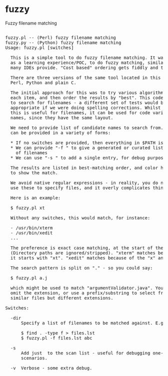 # fuzzy
Fuzzy filename matching
<pre>

fuzzy.pl -- (Perl) fuzzy filename matching
fuzzy.py -- (Python) fuzzy filename matching
Usage: fuzzy.pl [switches] <search-term>

  This is a simple tool to do fuzzy filename matching. It was designed
  as a learning experience/POC, to do fuzzy matching, similar to what
  many IDEs provide. "Cost based" ordering gets fiddly and tricky to debug.

  There are three versions of the same tool located in this repo.
  Perl, Python and plain C.

  The initial approach for this was to try various algorithms for
  each item, and then order the results by "best". This code is designed
  to search for filenames - a different set of tests would be
  appropriate if we were doing spelling corrections. Whilst
  this is useful for filenames, it can be used for code variable
  names, since they have the same layout.

  We need to provide list of candidate names to search from. This
  can be provided in a variety of forms:

  * If no switches are provided, then everything in $PATH is chosen.
  * We can provide "-f <filename>" to give a generated or curated list
    of filenames
  * We can use "-s <name>" to add a single entry, for debug purposes.

  The results are listed in best-matching order, and color highlighting
  to show the match.

  We avoid native regular expressions - in reality, you do not
  use these to specify files, and it overly complicates things.

  Here is an example:

  $ fuzzy.pl xt

  Without any switches, this would match, for instance:

  - /usr/bin/xterm
  - /usr/bin/xedit
  ...

  The preference is exact case matching, at the start of the filename.
  (Directory paths are ignored/stripped). "xterm" matches because
  it starts with "xt". "xedit" matches because of the "x" and "t".

  The search pattern is split on "." - so you could say:

  $ fuzzy.pl a.j

  which might be used to match "argumentValidator.java". You can
  omit the extension, or use a prefix/substring to select from
  similar files but different extensions.

Switches:

  -dir <path)
      Scan (find $dir -print) to generate a list of filenames to match
      against.

  -f <filename>
      Specify a list of filenames to be matched against. E.g.

      $ find . -type f > files.lst
      $ fuzzy.pl -f files.lst abc

  -s <name>
      Add just <name> to the scan list - useful for debugging one-shot
      scenarios.

  -v  Verbose - some extra debug.
</pre>
